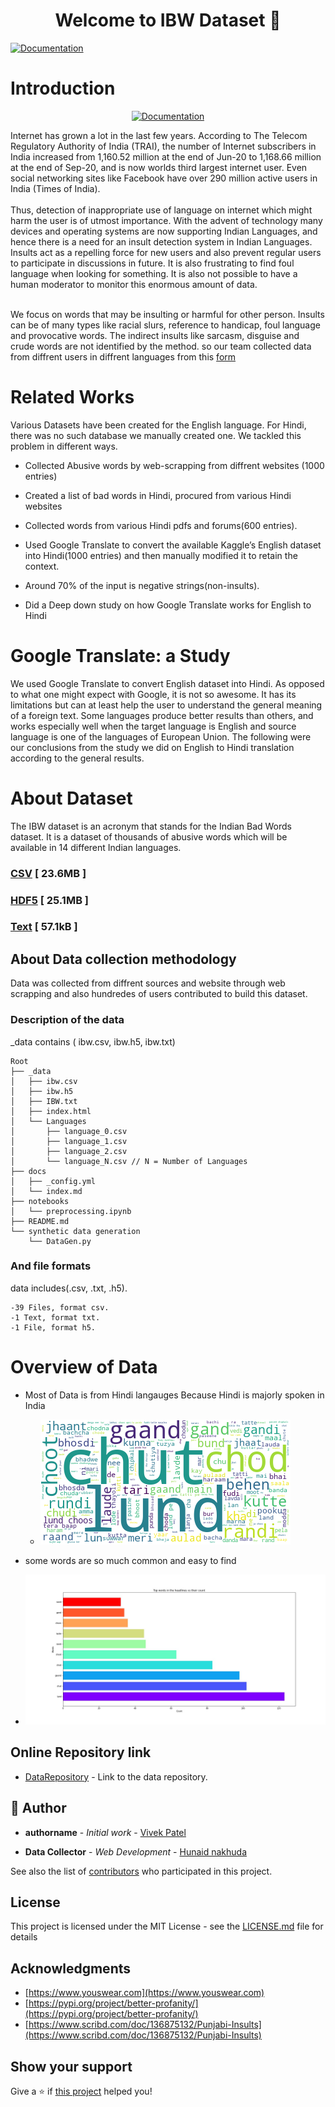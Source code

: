 <h1 align="center">Welcome to IBW Dataset 👋</h1>
<p>
  <a href="ibw-dataset.herokuapp.com" target="_blank">
    <img alt="Documentation" src="https://img.shields.io/badge/documentation-yes-brightgreen.svg" />
  </a>
</p>

# Introduction
<p align="center">
  <a href="ibw-dataset.herokuapp.com" target="_blank">
    <img alt="Documentation" src="https://content.indiainfoline.com/_media/iifl/img/article/2016-11/25/full/1480065591-6229.jpg" />
  </a>
</p>
Internet has grown a lot in the last few years. According to The Telecom Regulatory Authority
of India (TRAI), the number of Internet subscribers in India increased from 1,160.52 million at the end of Jun-20 to 1,168.66 million at the end of Sep-20, and is
now worlds third largest internet user. Even social networking sites like Facebook have over 290 million active
users in India (Times of India).<br>
<br>Thus, detection of inappropriate use of language on internet which might harm
the user is of utmost importance. With the advent of technology many devices and operating systems are now
supporting Indian Languages, and hence there is a need for an insult detection system in Indian Languages. Insults act as a repelling
force for new users and also prevent regular users to participate in discussions in future. It is also frustrating to
find foul language when looking for something. It is also not possible to have a human moderator to monitor this
enormous amount of data.
<br><br>

We focus on words that may be insulting or harmful for other person. Insults can be of many types
like racial slurs, reference to handicap, foul language and provocative words. The indirect insults like sarcasm,
disguise and crude words are not identified by the method. so our team collected data from diffrent users in diffrent languages from this [ form ](https://ibw-dataset.herokuapp.com)


# Related Works

Various Datasets have been created for the English language. For Hindi, there was no such database we manually created
one. We tackled this problem in different ways.

* Collected Abusive words by web-scrapping  from diffrent websites (1000 entries)

* Created a list of bad words in Hindi, procured from various Hindi websites

* Collected words from various Hindi pdfs and forums(600 entries).

* Used Google Translate to convert the available Kaggle’s English dataset into Hindi(1000 entries) and
then manually modified it to retain the context.

*  Around 70% of the input is negative strings(non-insults).

* Did a Deep down study on how Google Translate works for English to Hindi

# Google Translate: a Study

We used Google Translate to convert English dataset into Hindi. As opposed to what one might expect with
Google, it is not so awesome. It has its limitations but can at least help the user to understand the general
meaning of a foreign text. Some languages produce better results than others, and works especially well when the
target language is English and source language is one of the languages of European Union. The following were
our conclusions from the study we did on English to Hindi translation according to the general results.<br> 

# About Dataset

The IBW dataset is an acronym that stands for the Indian Bad Words dataset. It is a dataset of thousands of abusive words which will be available in 14 different Indian languages.

### [CSV](ibw-dataset.herokuapp.com) [ 23.6MB ]

### [HDF5](https://osg-ny2.paperspace.io/tekeun9hs/tekeun9hs/datasets/dsrgt5fydni1tep/versions/1o9e4wj/data/ibw.h5?AWSAccessKeyId=7FZOXOZIC1MWW1TW4LUG&Expires=1622033164&Signature=PXnFin%2FW6Ct0VXMz9pz%2F9DWYQNs%3D) [ 25.1MB  ]

### [Text](https://osg-ny2.paperspace.io/tekeun9hs/tekeun9hs/datasets/dsr3kni6g9kpshm/versions/jnuu5iy/data/IBW.txt?AWSAccessKeyId=7FZOXOZIC1MWW1TW4LUG&Expires=1622033324&Signature=3g0pNqA8%2BLjJoi5VX1IbDCtO5nE%3D)   [ 57.1kB ]




## About Data collection methodology

Data was collected from diffrent sources and website through web scrapping and also hundredes of users contributed to build this dataset.


### Description of the data

_data contains ( ibw.csv, ibw.h5, ibw.txt)

```
Root
├── _data
│   ├── ibw.csv
│   ├── ibw.h5
│   ├── IBW.txt
│   ├── index.html
│   └── Languages
│       ├── language_0.csv
│       ├── language_1.csv
│       ├── language_2.csv
│       └── language_N.csv // N = Number of Languages
├── docs
│   ├── _config.yml
│   └── index.md
├── notebooks
│   └── preprocessing.ipynb
├── README.md
└── synthetic data generation
    └── DataGen.py
```

### And file formats

data includes(.csv, .txt, .h5).
```
-39 Files, format csv.
-1 Text, format txt.
-1 File, format h5.
```

# Overview of Data

* Most of Data is from Hindi langauges Because Hindi 
is majorly spoken in India 

  - ![](./wc.png)

* some words are so much common and easy to find

- ![](./graph1.jpg)
## Online Repository link

* [DataRepository](https://www.kaggle.com/datasets) - Link to the data repository.

## 👤 Author

* **authorname** - *Initial work* - [Vivek Patel](https://github.com/vivolscute)

* **Data Collector** - *Web Development* - [Hunaid nakhuda](https://github.com/hunaid-nakhuda)

See also the list of [contributors](https://github.com/vivolscute/INDIAN_Bad_Words_Dataset/graphs/contributors) who participated in this project.

## License

This project is licensed under the MIT License - see the [LICENSE.md](LICENSE.md) file for details

## Acknowledgments

* [https://www.youswear.com](https://www.youswear.com)
* [https://pypi.org/project/better-profanity/](https://pypi.org/project/better-profanity/)
* [https://www.scribd.com/doc/136875132/Punjabi-Insults](https://www.scribd.com/doc/136875132/Punjabi-Insults)


## Show your support

Give a ⭐️ if [this project](https://github.com/vivolscute/INDIAN_Bad_Words_Dataset) helped you!